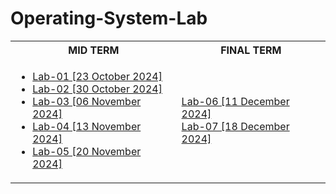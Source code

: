 # Operating-System-Lab
<table>
  <tr>
    <th>
      MID TERM
    </th>
    <th>
      FINAL TERM
    </th>
  </tr>
  <tr>
    <td>
      <ul>
        <li>
          <a href = "https://github.com/encodeshohan/Operating-System-Lab/tree/main/Windows-Terminal-23-Oct">Lab-01 [23 October 2024]</a>
        </li>
        <li>
          <a href = "https://github.com/encodeshohan/Operating-System-Lab/tree/main/Linux-Terminal-30-Oct">Lab-02 [30 October 2024]</a>
        </li>
        <li>
          <a href = "https://github.com/encodeshohan/Operating-System-Lab/tree/main/Linux-Terminal-06-Nov">Lab-03 [06 November 2024]</a>
        </li>
        <li>
          <a href = "https://github.com/encodeshohan/Operating-System-Lab/tree/main/Linux-Terminal-13-Nov">Lab-04 [13 November 2024]</a>
        </li>
        <li>
          <a href = "https://github.com/encodeshohan/Operating-System-Lab/tree/main/Linux-Terminal-20-Nov">Lab-05 [20 November 2024]</a> 
        </li>
      </ul>      
    </td>
    <td>
      <a href = "https://github.com/encodeshohan/Operating-System-Lab/tree/main/Linux-Terminal-11-Dec">Lab-06 [11 December 2024]</a> <br>
      <a href = "https://github.com/encodeshohan/Operating-System-Lab/tree/main/Linux-Terminal-18-Dec">Lab-07 [18 December 2024]</a>
    </td>
  </tr>
</table>
